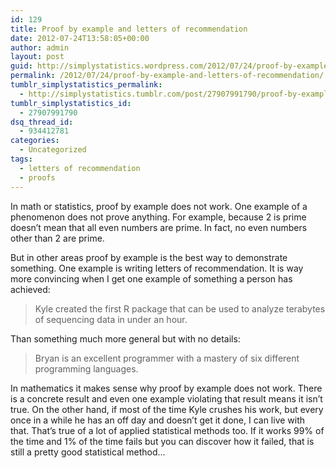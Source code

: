 ```yaml
---
id: 129
title: Proof by example and letters of recommendation
date: 2012-07-24T13:58:05+00:00
author: admin
layout: post
guid: http://simplystatistics.wordpress.com/2012/07/24/proof-by-example-and-letters-of-recommendation
permalink: /2012/07/24/proof-by-example-and-letters-of-recommendation/
tumblr_simplystatistics_permalink:
  - http://simplystatistics.tumblr.com/post/27907991790/proof-by-example-and-letters-of-recommendation
tumblr_simplystatistics_id:
  - 27907991790
dsq_thread_id:
  - 934412781
categories:
  - Uncategorized
tags:
  - letters of recommendation
  - proofs
---
```

In math or statistics, proof by example does not work. One example of a phenomenon does not prove anything. For example, because 2 is prime doesn&#8217;t mean that all even numbers are prime. In fact, no even numbers other than 2 are prime. 

But in other areas proof by example is the best way to demonstrate something. One example is writing letters of recommendation. It is way more convincing when I get one example of something a person has achieved:

> Kyle created the first R package that can be used to analyze terabytes of sequencing data in under an hour.

Than something much more general but with no details:

> Bryan is an excellent programmer with a mastery of six different programming languages. 

In mathematics it makes sense why proof by example does not work. There is a concrete result and even one example violating that result means it isn&#8217;t true. On the other hand, if most of the time Kyle crushes his work, but every once in a while he has an off day and doesn&#8217;t get it done, I can live with that. That&#8217;s true of a lot of applied statistical methods too. If it works 99% of the time and 1% of the time fails but you can discover how it failed, that is still a pretty good statistical method&#8230;